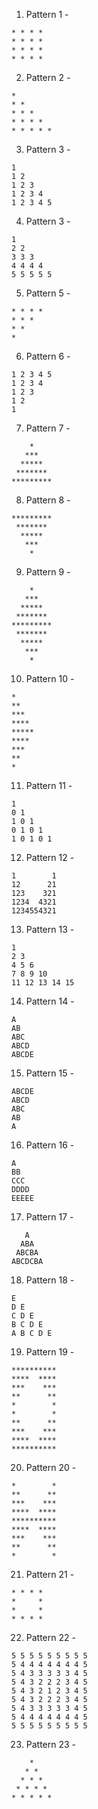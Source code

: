 1. Pattern 1 -

```
* * * *
* * * *
* * * *
* * * *
```

2. Pattern 2 -

```
*
* *
* * *
* * * *
* * * * *
```

3. Pattern 3 -

```
1
1 2
1 2 3
1 2 3 4
1 2 3 4 5
```


4. Pattern 3 -

```
1
2 2
3 3 3
4 4 4 4
5 5 5 5 5
```

5. Pattern 5 -
```
* * * *
* * *
* *
*
```

6. Pattern 6 -
```
1 2 3 4 5
1 2 3 4
1 2 3
1 2
1
```

7. Pattern 7 -
```
    *
   ***
  *****
 *******
*********
```

8. Pattern 8 -
```
*********
 *******
  *****
   ***
    *
```

9. Pattern 9 -
```
    *
   ***
  *****
 *******
*********
 *******
  *****
   ***
    *
```

10. Pattern 10 -
```
*
**
***
****
*****
****
***
**
*
```

11. Pattern 11 -
```
1
0 1
1 0 1
0 1 0 1
1 0 1 0 1
```

12. Pattern 12 -
```
1        1
12      21
123    321
1234  4321
1234554321
```

13. Pattern 13 -
```
1
2 3
4 5 6
7 8 9 10
11 12 13 14 15
```

14. Pattern 14 -
```
A
AB
ABC
ABCD
ABCDE
```

15. Pattern 15 -
```
ABCDE
ABCD
ABC
AB
A
```

16. Pattern 16 -
```
A
BB
CCC
DDDD
EEEEE
```

17. Pattern 17 -
```
   A
  ABA
 ABCBA
ABCDCBA
```

18. Pattern 18 -
```
E
D E
C D E
B C D E
A B C D E
```

19. Pattern 19 -
```
**********
****  ****
***    ***
**      **
*        *
*        *
**      **
***    ***
****  ****
**********
```

20. Pattern 20 -
```
*        *
**      **
***    ***
****  ****
**********
****  ****
***    ***
**      **
*        *
```

21. Pattern 21 -
```
* * * *
*     *
*     *
* * * *
```

22. Pattern 22 -
```
5 5 5 5 5 5 5 5 5
5 4 4 4 4 4 4 4 5
5 4 3 3 3 3 3 4 5
5 4 3 2 2 2 3 4 5
5 4 3 2 1 2 3 4 5
5 4 3 2 2 2 3 4 5
5 4 3 3 3 3 3 4 5
5 4 4 4 4 4 4 4 5
5 5 5 5 5 5 5 5 5
```

23. Pattern 23 -
```
    *
   * *
  * * *
 * * * *
* * * * *
```
